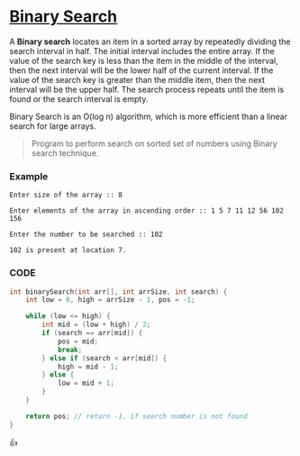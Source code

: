 [Binary Search](http://codemons.com/codebase/searching-algorithms-binary-search/)
=============

A __Binary search__ locates an item in a sorted array by repeatedly dividing the search interval in half. The initial interval includes the entire array. If the value of the search key is less than the item in the middle of the interval, then the next interval will be the lower half of the current interval. If the value of the search key is greater than the middle item, then the next interval will be the upper half. The search process repeats until the item is found or the search interval is empty.  

Binary Search is an O(log n) algorithm, which is more efficient than a linear search for large arrays.

> Program to perform search on sorted set of numbers using Binary search technique.

### Example
```
Enter size of the array :: 8

Enter elements of the array in ascending order :: 1 5 7 11 12 56 102 156

Enter the number to be searched :: 102

102 is present at location 7.
```

### CODE
```c
int binarySearch(int arr[], int arrSize, int search) {
    int low = 0, high = arrSize - 1, pos = -1;

    while (low <= high) {
        int mid = (low + high) / 2;
        if (search == arr[mid]) {
            pos = mid;
            break;
        } else if (search < arr[mid]) {
            high = mid - 1;
        } else {
            low = mid + 1;
        }
    }

    return pos; // return -1, if search number is not found
}
```

:+1:
